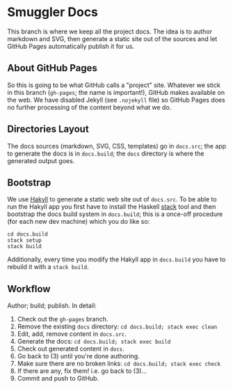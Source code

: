 Smuggler Docs
=============

This branch is where we keep all the project docs. The idea is to author
markdown and SVG, then generate a static site out of the sources and let
GitHub Pages automatically publish it for us.

About GitHub Pages
------------------
So this is going to be what GitHub calls a "project" site. Whatever we stick
in this branch (`gh-pages`; the name is important!), GitHub makes available
on the web. We have disabled Jekyll (see `.nojekyll` file) so GitHub Pages
does no further processing of the content beyond what we do.

Directories Layout
------------------
The docs sources (markdown, SVG, CSS, templates) go in `docs.src`; the app
to generate the docs is in `docs.build`; the `docs` directory is where the
generated output goes.

Bootstrap
---------
We use [Hakyll][hakyll] to generate a static web site out of `docs.src`.
To be able to run the Hakyll app you first have to install the Haskell
[stack][stack-docs] tool and then bootstrap the docs build system in
`docs.build`; this is a once-off procedure (for each new dev machine)
which you do like so:

    cd docs.build
    stack setup
    stack build

Additionally, every time you modify the Hakyll app in `docs.build` you
have to rebuild it with a `stack build`.

Workflow
--------
Author; build; publish. In detail:

1. Check out the `gh-pages` branch.
2. Remove the existing `docs` directory: `cd docs.build; stack exec clean`
3. Edit, add, remove content in `docs.src`.
4. Generate the docs: `cd docs.build; stack exec build`
5. Check out generated content in `docs`.
6. Go back to (3) until you're done authoring.
7. Make sure there are no broken links: `cd docs.build; stack exec check`
8. If there are any, fix them! i.e. go back to (3)...
9. Commit and push to GitHub.




[hakyll]: https://jaspervdj.be/hakyll/
    "Hakyll Home"

[stack-docs]: http://docs.haskellstack.org/en/stable/
    "stack Docs"
